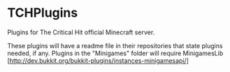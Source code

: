 TCHPlugins
==========

Plugins for The Critical Hit official Minecraft server.

These plugins will have a readme file in their repositories that state plugins needed, if any.
Plugins in the "Minigames" folder will require MinigamesLib [http://dev.bukkit.org/bukkit-plugins/instances-minigamesapi/]

